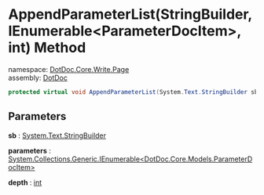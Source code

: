 ﻿# AppendParameterList\(StringBuilder, IEnumerable\<ParameterDocItem\>, int\) Method

namespace: [DotDoc\.Core\.Write\.Page](../../DotDoc.Core.Write.Page.md)<br />
assembly: [DotDoc](../../../DotDoc.md)



```csharp
protected virtual void AppendParameterList(System.Text.StringBuilder sb ,System.Collections.Generic.IEnumerable<DotDoc.Core.Models.ParameterDocItem> parameters ,int depth = 2);
```

## Parameters

__sb__ : [System\.Text\.StringBuilder](https://docs.microsoft.com/dotnet/api/System.Text.StringBuilder)



__parameters__ : [System\.Collections\.Generic\.IEnumerable\<DotDoc\.Core\.Models\.ParameterDocItem\>](https://docs.microsoft.com/dotnet/api/System.Collections.Generic.IEnumerable-1)



__depth__ : [int](https://docs.microsoft.com/dotnet/api/System.Int32)



